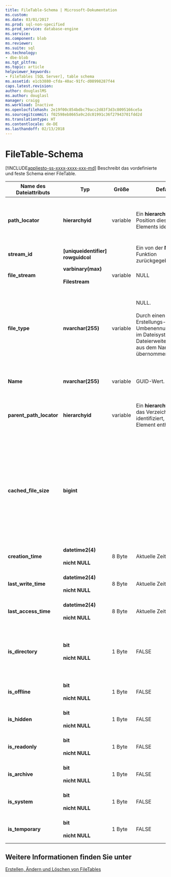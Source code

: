 ```yaml
---
title: FileTable-Schema | Microsoft-Dokumentation
ms.custom: 
ms.date: 03/01/2017
ms.prod: sql-non-specified
ms.prod_service: database-engine
ms.service: 
ms.component: blob
ms.reviewer: 
ms.suite: sql
ms.technology:
- dbe-blob
ms.tgt_pltfrm: 
ms.topic: article
helpviewer_keywords:
- FileTables [SQL Server], table schema
ms.assetid: e1cb3880-cfda-40ac-91fc-d08998287f44
caps.latest.revision: 
author: douglaslMS
ms.author: douglasl
manager: craigg
ms.workload: Inactive
ms.openlocfilehash: 2e19f00c854bdbc79acc2d83f3d3c8095166ce5a
ms.sourcegitcommit: f02598eb8665a9c2dc01991c36f27943701fdd2d
ms.translationtype: HT
ms.contentlocale: de-DE
ms.lasthandoff: 02/13/2018
---
```

# <a name="filetable-schema"></a>FileTable-Schema
[!INCLUDE[appliesto-ss-xxxx-xxxx-xxx-md](../../includes/appliesto-ss-xxxx-xxxx-xxx-md.md)]
Beschreibt das vordefinierte und feste Schema einer FileTable.  
  
|Name des Dateiattributs|Typ|Größe|Default|Description|Barrierefreiheit für das Dateisystem|  
|-------------------------|----------|----------|-------------|-----------------|-------------------------------|  
|**path_locator**|**hierarchyid**|variable|Ein **hierarchyid** , der die Position dieses Elements identifiziert.|Die Position dieses Knotens im hierarchischen FileNamespace.<br /><br /> Primärschlüssel für die Tabelle.|Kann durch Festlegen der Windows-Pfadwerte erstellt und geändert werden.|  
|**stream_id**|**[uniqueidentifier] rowguidcol**||Ein von der **NEWID()** -Funktion zurückgegebener Wert.|Eine eindeutige ID für die FILESTREAM-Daten.|Nicht verfügbar.|  
|**file_stream**|**varbinary(max)**<br /><br /> **Filestream**|variable|NULL|Enthält die FILESTREAM-Daten.|Nicht verfügbar.|  
|**file_type**|**nvarchar(255)**|variable|NULL.<br /><br /> Durch einen Erstellungs- bzw. Umbenennungsvorgang im Dateisystem wird der Dateierweiterungswert aus dem Namen übernommen.|Stellt den Typ der Datei dar.<br /><br /> Diese Spalte kann als **TYPE COLUMN** verwendet werden, wenn Sie einen Volltextindex erstellen.<br /><br /> **file_type** ist eine persistente berechnete Spalte.|Automatisch berechnet. Kann nicht festgelegt werden.|  
|**Name**|**nvarchar(255)**|variable|GUID-Wert.|Der Datei- oder Verzeichnisname.|Kann mit Windows-APIs erstellt oder geändert werden.|  
|**parent_path_locator**|**hierarchyid**|variable|Ein **hierarchyid** , der das Verzeichnis identifiziert, das dieses Element enthält.|Der **hierarchyid** des enthaltenden Verzeichnisses.<br /><br /> **parent_path_locator** ist eine persistente berechnete Spalte.|Automatisch berechnet. Kann nicht festgelegt werden.|  
|**cached_file_size**|**bigint**|||Die Größe der FILESTREAM-Daten in Byte.<br /><br /> **cached_file_size** ist eine persistente berechnete Spalte.|Obwohl die zwischengespeicherte Dateigröße automatisch auf dem aktuellen Stand gehalten wird, kann sie unter außergewöhnlichen Umständen möglicherweise nicht synchronisiert sein. Verwenden Sie die **DATALENGTH()** -Funktion, um die genaue Größe zu berechnen.|  
|**creation_time**|**datetime2(4)**<br /><br /> **nicht NULL**|8 Byte|Aktuelle Zeit.|Datum und Uhrzeit der Erstellung der Datei.|Automatisch berechnet. Kann auch mit Windows-APIs festgelegt werden.|  
|**last_write_time**|**datetime2(4)**<br /><br /> **nicht NULL**|8 Byte|Aktuelle Zeit.|Datum und Uhrzeit des letzten Updates der Datei.|Automatisch berechnet. Kann auch mit Windows-APIs festgelegt werden.|  
|**last_access_time**|**datetime2(4)**<br /><br /> **nicht NULL**|8 Byte|Aktuelle Zeit.|Datum und Uhrzeit des letzten Zugriffs auf die Datei.|Automatisch berechnet. Kann auch mit Windows-APIs festgelegt werden.|  
|**is_directory**|**bit**<br /><br /> **nicht NULL**|1 Byte|FALSE|Gibt an, ob die Zeile ein Verzeichnis darstellt. Dieser Wert wird automatisch berechnet und kann nicht festgelegt werden.|Automatisch berechnet. Kann nicht festgelegt werden.|  
|**is_offline**|**bit**<br /><br /> **nicht NULL**|1 Byte|FALSE|Attribut für Offlinedatei.|Automatisch berechnet. Kann auch mit Windows-APIs festgelegt werden.|  
|**is_hidden**|**bit**<br /><br /> **nicht NULL**|1 Byte|FALSE|Attribut für ausgeblendete Datei.|Automatisch berechnet. Kann auch mit Windows-APIs festgelegt werden.|  
|**is_readonly**|**bit**<br /><br /> **nicht NULL**|1 Byte|FALSE|Attribut für schreibgeschützte Datei.|Automatisch berechnet. Kann auch mit Windows-APIs festgelegt werden.|  
|**is_archive**|**bit**<br /><br /> **nicht NULL**|1 Byte|FALSE|Archivattribut.|Automatisch berechnet. Kann auch mit Windows-APIs festgelegt werden.|  
|**is_system**|**bit**<br /><br /> **nicht NULL**|1 Byte|FALSE|Attribut für Systemdatei.|Automatisch berechnet. Kann auch mit Windows-APIs festgelegt werden.|  
|**is_temporary**|**bit**<br /><br /> **nicht NULL**|1 Byte|FALSE|Attribut für temporäre Datei.|Automatisch berechnet. Kann auch mit Windows-APIs festgelegt werden.|  
  
## <a name="see-also"></a>Weitere Informationen finden Sie unter  
 [Erstellen, Ändern und Löschen von FileTables](../../relational-databases/blob/create-alter-and-drop-filetables.md)  
  
  
